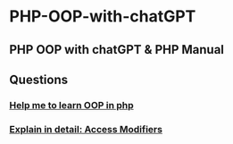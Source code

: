 # PHP-OOP-with-chatGPT 
## PHP OOP with chatGPT & PHP Manual

## Questions
### [Help me to learn OOP in php](chatGPT-01.md)
### [Explain in detail: Access Modifiers](chatGPT-02.md)
